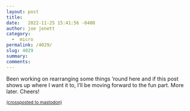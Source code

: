 ```yaml
---
layout: post
title:  
date:   2022-11-25 15:41:56 -0400
author: joe jenett
category:
  -  micro
permalink: /4029/
slug: 4029
summary:
comments: 
---
```

Been working on rearranging some things ’round here and if this post shows up where I want it to, I’ll be moving forward to the fun part. More later. Cheers!



<a href="https://brid.gy/publish/mastodon"><small>(crossposted to mastodon)</small></a>